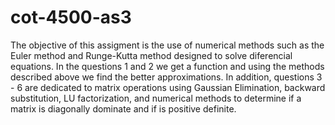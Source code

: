 # cot-4500-as3
The objective of this assigment is the use of numerical methods such as the Euler method and Runge-Kutta method designed to solve diferencial equations.
In the questions 1 and 2 we get a function and using the methods described above we find the better approximations.
In addition, questions 3 - 6 are dedicated to matrix operations using Gaussian Elimination, backward substitution, LU factorization, and numerical methods to determine if a matrix is diagonally dominate and if is positive definite.